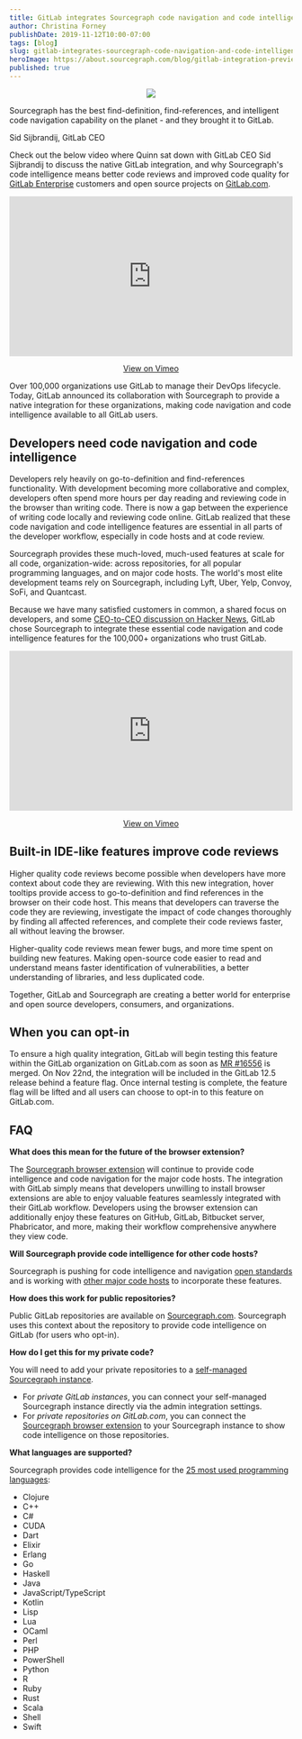 ```yaml
---
title: GitLab integrates Sourcegraph code navigation and code intelligence
author: Christina Forney
publishDate: 2019-11-12T10:00-07:00
tags: [blog]
slug: gitlab-integrates-sourcegraph-code-navigation-and-code-intelligence
heroImage: https://about.sourcegraph.com/blog/gitlab-integration-preview-dark.png
published: true
---
```


<p style="text-align: center">
  <img src="/blog/gitlab-integration-banner-dark.png" />
</p>

<div class="blockquote case-studies__quote case-studies__quote--in-content">
  <p>
    Sourcegraph has the best find-definition, find-references, and intelligent code navigation capability on the planet - and they brought it to GitLab.
  </p>
  <footer class="blockquote-footer">
    Sid Sijbrandij, GitLab CEO
  </footer>
</div>

Check out the below video where Quinn sat down with GitLab CEO Sid Sijbrandij to discuss the native GitLab integration, and why Sourcegraph's code intelligence means better code reviews and improved code quality for [GitLab Enterprise](https://about.gitlab.com/solutions/enterprise-class/) customers and open source projects on [GitLab.com](https://gitlab.com/explore).

<p class="container">
  <div style="padding:56.25% 0 0 0;position:relative;">
    <iframe src="https://player.vimeo.com/video/372590007?color=0CB6F4&amp;title=0&amp;byline=" style="position:absolute;top:0;left:0;width:100%;height:100%;" frameborder="0" webkitallowfullscreen="" mozallowfullscreen="" allowfullscreen=""></iframe>
  </div>
  <p style="text-align: center"><a href="https://vimeo.com/372590007" target="_blank">View on Vimeo</a></p>
</p>

Over 100,000 organizations use GitLab to manage their DevOps lifecycle. Today, GitLab announced its collaboration with Sourcegraph to provide a native integration for these organizations, making code navigation and code intelligence available to all GitLab users.

## Developers need code navigation and code intelligence

Developers rely heavily on go-to-definition and find-references functionality. With development becoming more collaborative and complex, developers often spend more hours per day reading and reviewing code in the browser than writing code. There is now a gap between the experience of writing code locally and reviewing code online. GitLab realized that these code navigation and code intelligence features are essential in all parts of the developer workflow, especially in code hosts and at code review.

Sourcegraph provides these much-loved, much-used features at scale for all code, organization-wide: across repositories, for all popular programming languages, and on major code hosts. The world's most elite development teams rely on Sourcegraph, including Lyft, Uber, Yelp, Convoy, SoFi, and Quantcast.

Because we have many satisfied customers in common, a shared focus on developers, and some [CEO-to-CEO discussion on Hacker News](https://news.ycombinator.com/item?id=18118924), GitLab chose Sourcegraph to integrate these essential code navigation and code intelligence features for the 100,000+ organizations who trust GitLab.

<p class="container">
  <div style="padding:56.25% 0 0 0;position:relative;">
    <iframe src="https://player.vimeo.com/video/372226334?color=0CB6F4&amp;title=0&amp;byline=" style="position:absolute;top:0;left:0;width:100%;height:100%;" frameborder="0" webkitallowfullscreen="" mozallowfullscreen="" allowfullscreen=""></iframe>
  </div>
  <p style="text-align: center"><a href="https://vimeo.com/372226334" target="_blank">View on Vimeo</a></p>
</p>

## Built-in IDE-like features improve code reviews

Higher quality code reviews become possible when developers have more context about code they are reviewing. With this new integration, hover tooltips provide access to go-to-definition and find references in the browser on their code host. This means that developers can traverse the code they are reviewing, investigate the impact of code changes thoroughly by finding all affected references, and complete their code reviews faster, all without leaving the browser.

Higher-quality code reviews mean fewer bugs, and more time spent on building new features. Making open-source code easier to read and understand means faster identification of vulnerabilities, a better understanding of libraries, and less duplicated code.

Together, GitLab and Sourcegraph are creating a better world for enterprise and open source developers, consumers, and organizations.

## When you can opt-in

To ensure a high quality integration, GitLab will begin testing this feature within the GitLab organization on GitLab.com as soon as [MR #16556](https://gitlab.com/gitlab-org/gitlab/merge_requests/16556) is merged. On Nov 22nd, the integration will be included in the GitLab 12.5 release behind a feature flag. Once internal testing is complete, the feature flag will be lifted and all users can choose to opt-in to this feature on GitLab.com.

## FAQ

**What does this mean for the future of the browser extension?**

The [Sourcegraph browser extension](https://docs.sourcegraph.com/integration/browser_extension) will continue to provide code intelligence and code navigation for the major code hosts. The integration with GitLab simply means that developers unwilling to install browser extensions are able to enjoy valuable features seamlessly integrated with their GitLab workflow. Developers using the browser extension can additionally enjoy these features on GitHub, GitLab, Bitbucket server, Phabricator, and more, making their workflow comprehensive anywhere they view code.

**Will Sourcegraph provide code intelligence for other code hosts?**

Sourcegraph is pushing for code intelligence and navigation [open standards](https://docs.sourcegraph.com/integration) and is working with [other major code hosts](https://docs.sourcegraph.com/integration) to incorporate these features.

**How does this work for public repositories?**

Public GitLab repositories are available on [Sourcegraph.com](http://sourcegraph.com/search). Sourcegraph uses this context about the repository to provide code intelligence on GitLab (for users who opt-in).

**How do I get this for my private code?**

You will need to add your private repositories to a [self-managed Sourcegraph instance](https://docs.sourcegraph.com/#quickstart-guide).

- For _private GitLab instances_, you can connect your self-managed Sourcegraph instance directly via the admin integration settings.
- For _private repositories on GitLab.com_, you can connect the [Sourcegraph browser extension](https://docs.sourcegraph.com/integration/browser_extension) to your Sourcegraph instance to show code intelligence on those repositories.

**What languages are supported?**

Sourcegraph provides code intelligence for the [25 most used programming languages](https://sourcegraph.com/extensions?query=category%3A%22Programming+languages%22):

- Clojure
- C++
- C#
- CUDA
- Dart
- Elixir
- Erlang
- Go
- Haskell
- Java
- JavaScript/TypeScript
- Kotlin
- Lisp
- Lua
- OCaml
- Perl
- PHP
- PowerShell
- Python
- R
- Ruby
- Rust
- Scala
- Shell
- Swift

